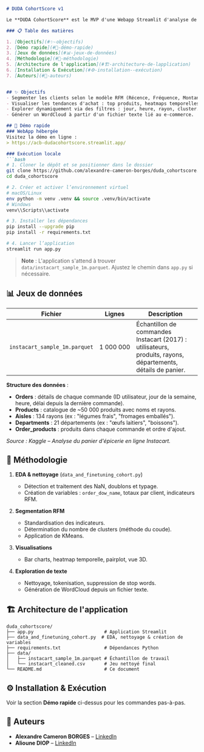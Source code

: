 ```markdown
# DUDA CohortScore v1

Le **DUDA CohortScore** est le MVP d'une Webapp Streamlit d'analyse de cohortes, réalisé pour le DU Sorbonne Data Analytics 2024-2025 par **Alexandre Cameron BORGES** & **Alioune DIOP**. L'outil segmente la clientèle Instacart via l'analyse RFM (Récence, Fréquence, Montant), explore les habitudes d'achat et génère un WordCloud à partir d'un texte importé.

### 📋 Table des matières

1. [Objectifs](#✨-objectifs)  
2. [Démo rapide](#🚀-démo-rapide)  
3. [Jeux de données](#📊-jeux-de-données)  
4. [Méthodologie](#🧠-méthodologie)  
5. [Architecture de l'application](#🏗️-architecture-de-lapplication)  
6. [Installation & Exécution](#⚙️-installation--exécution)  
7. [Auteurs](#🙋-auteurs)  


## ✨ Objectifs
- Segmenter les clients selon le modèle RFM (Récence, Fréquence, Montant).
- Visualiser les tendances d'achat : top produits, heatmaps temporelles.
- Explorer dynamiquement via des filtres : jour, heure, rayon, cluster.
- Générer un WordCloud à partir d'un fichier texte lié au e-commerce.

## 🚀 Démo rapide
### WebApp hébergée
Visitez la démo en ligne :
> https://acb-dudacohortscore.streamlit.app/

### Exécution locale
```bash
# 1. Cloner le dépôt et se positionner dans le dossier
git clone https://github.com/alexandre-cameron-borges/duda_cohortscore.git
cd duda_cohortscore

# 2. Créer et activer l’environnement virtuel
# macOS/Linux
env python -m venv .venv && source .venv/bin/activate
# Windows
venv\\Scripts\\activate

# 3. Installer les dépendances
pip install --upgrade pip
pip install -r requirements.txt

# 4. Lancer l’application
streamlit run app.py
````

> **Note** : L'application s'attend à trouver `data/instacart_sample_1m.parquet`. Ajustez le chemin dans `app.py` si nécessaire.

## 📊 Jeux de données

| Fichier                       | Lignes    | Description                                                                                                  |
| ----------------------------- | --------- | ------------------------------------------------------------------------------------------------------------ |
| `instacart_sample_1m.parquet` | 1 000 000 | Échantillon de commandes Instacart (2017) : utilisateurs, produits, rayons, départements, détails de panier. |

**Structure des données** :

* **Orders** : détails de chaque commande (ID utilisateur, jour de la semaine, heure, délai depuis la dernière commande).
* **Products** : catalogue de \~50 000 produits avec noms et rayons.
* **Aisles** : 134 rayons (ex : "légumes frais", "fromages emballés").
* **Departments** : 21 départements (ex : "œufs laitiers", "boissons").
* **Order\_products** : produits dans chaque commande et ordre d'ajout.

*Source : Kaggle – Analyse du panier d'épicerie en ligne Instacart.*

## 🧠 Méthodologie

1. **EDA & nettoyage** (`data_and_finetuning_cohort.py`)

   * Détection et traitement des NaN, doublons et typage.
   * Création de variables : `order_dow_name`, totaux par client, indicateurs RFM.
2. **Segmentation RFM**

   * Standardisation des indicateurs.
   * Détermination du nombre de clusters (méthode du coude).
   * Application de KMeans.
3. **Visualisations**

   * Bar charts, heatmap temporelle, pairplot, vue 3D.
4. **Exploration de texte**

   * Nettoyage, tokenisation, suppression de stop words.
   * Génération de WordCloud depuis un fichier texte.

## 🏗️ Architecture de l'application

```
duda_cohortscore/
├── app.py                          # Application Streamlit
├── data_and_finetuning_cohort.py  # EDA, nettoyage & création de variables
├── requirements.txt                # Dépendances Python
├── data/
│   ├── instacart_sample_1m.parquet # Échantillon de travail
│   └── instacart_cleaned.csv       # Jeu nettoyé final
└── README.md                       # Ce document
```

## ⚙️ Installation & Exécution

Voir la section **Démo rapide** ci-dessus pour les commandes pas-à-pas.

## 🙋 Auteurs

* **Alexandre Cameron BORGES** – [LinkedIn](https://www.linkedin.com/in/alexandre-cameron-borges)
* **Alioune DIOP** – [LinkedIn](https://www.linkedin.com/in/aliounediop)

```
```



